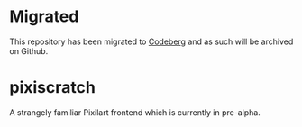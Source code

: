 # Migrated
This repository has been migrated to [Codeberg](https://codeberg.org/heathercat123/pixiscratch) and as such will be archived on Github.

# pixiscratch
A strangely familiar Pixilart frontend which is currently in pre-alpha.
